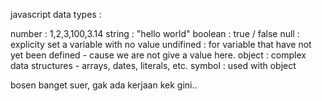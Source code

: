 javascript data types :

number : 1,2,3,100,3.14
string : "hello world"
boolean : true / false
null : explicity set a variable with no value
undifined : for variable that have not yet been defined - cause we are not give a value here.
object : complex data structures - arrays, dates, literals, etc.
symbol : used with object


bosen banget suer, gak ada kerjaan kek gini..